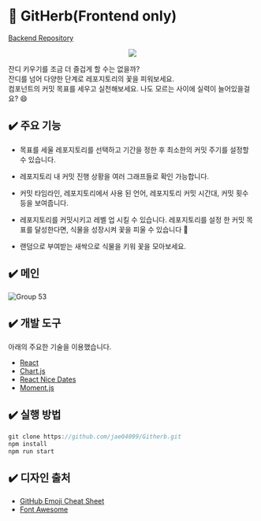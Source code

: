 # 🌿 GitHerb(Frontend only)

[Backend Repository](https://github.com/BeomjunLee/Githerb)


<p align="center">
  <img src="https://user-images.githubusercontent.com/47337588/123502657-00f74200-d689-11eb-8657-574a0555da7a.png">
</p>

잔디 키우기를 조금 더 즐겁게 할 수는 없을까?<br/>
잔디를 넘어 다양한 단계로 레포지토리의 꽃을 피워보세요.<br/>
컴포넌트의 커밋 목표를 세우고 실천해보세요. 나도 모르는 사이에 실력이 늘어있을걸요? :smile:


## ✔️ 주요 기능

* 목표를 세울 레포지토리를 선택하고 기간을 정한 후 최소한의 커밋 주기를 설정할 수 있습니다.

* 레포지토리 내 커밋 진행 상황을 여러 그래프들로 확인 가능합니다.

* 커밋 타임라인, 레포지토리에서 사용 된 언어, 레포지토리 커밋 시간대, 커밋 횟수 등을 보여줍니다.

* 레포지토리를 커밋시키고 레벨 업 시킬 수 있습니다. 레포지토리를 설정 한 커밋 목표를 달성한다면, 식물을 성장시켜 꽃을 피울 수 있습니다 🌼

* 랜덤으로 부여받는 새싹으로 식물을 키워 꽃을 모아보세요.


## ✔️ 메인

![Group 53](https://user-images.githubusercontent.com/47337588/123502765-c0e48f00-d689-11eb-9f45-403e8a5224c2.png)



## ✔️ 개발 도구

아래의 주요한 기술을 이용했습니다.

* [React](https://ko.reactjs.org/)
* [Chart.js](https://www.chartjs.org/)
* [React Nice Dates](https://reactnicedates.hernansartorio.com/)
* [Moment.js](https://momentjs.com/)


## ✔️ 실행 방법

```javascript
git clone https://github.com/jae04099/Githerb.git
npm install
npm run start
```



<!-- ACKNOWLEDGEMENTS -->
## ✔️ 디자인 출처

* [GitHub Emoji Cheat Sheet](https://www.webpagefx.com/tools/emoji-cheat-sheet)
* [Font Awesome](https://fontawesome.com)



